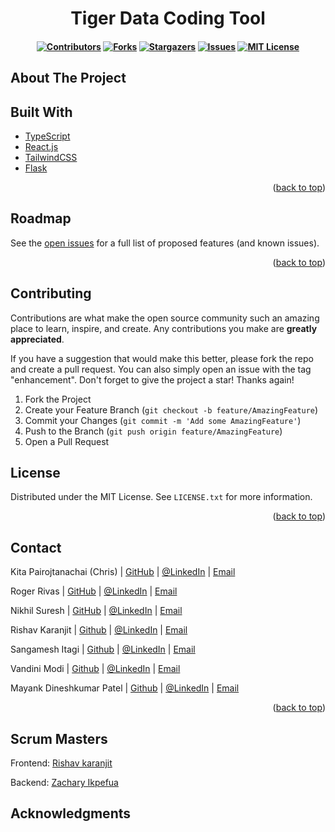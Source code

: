 <h1 align="center"> Tiger Data Coding Tool </h1>

<h4 align="center">

<!-- Project shields -->
[![Contributors][contributors-shield]][contributors-url]
[![Forks][forks-shield]][forks-url]
[![Stargazers][stars-shield]][stars-url]
[![Issues][issues-shield]][issues-url]
[![MIT License][license-shield]][license-url]

</h4>

<!-- ABOUT THE PROJECT -->
## About The Project
<!-- TODO:PUT PICTURE OF TOOL HERE -->
<!-- [![Product Name Screen Shot][product-screenshot]](https://example.com)-->

## Built With
* [TypeScript](https://www.typescriptlang.org)
* [React.js](https://reactjs.org/)
* [TailwindCSS](https://tailwindcss.com)
* [Flask](https://flask.palletsprojects.com/en/2.0.x/)
<p align="right">(<a href="#top">back to top</a>)</p>

<!-- ROADMAP -->
## Roadmap

See the [open issues](https://github.com/paigerodeghero/TigerDataCoding/issues) for a full list of proposed features (and known issues).

<p align="right">(<a href="#top">back to top</a>)</p>

## Contributing
Contributions are what make the open source community such an amazing place to learn, inspire, and create. Any contributions you make are **greatly appreciated**.

If you have a suggestion that would make this better, please fork the repo and create a pull request. You can also simply open an issue with the tag "enhancement".
Don't forget to give the project a star! Thanks again!

1. Fork the Project
2. Create your Feature Branch (`git checkout -b feature/AmazingFeature`)
3. Commit your Changes (`git commit -m 'Add some AmazingFeature'`)
4. Push to the Branch (`git push origin feature/AmazingFeature`)
5. Open a Pull Request


## License
Distributed under the MIT License. See `LICENSE.txt` for more information.

<p align="right">(<a href="#top">back to top</a>)</p>

<!-- CONTACT -->
## Contact
Kita Pairojtanachai (Chris) | [GitHub](https://github.com/KitaPDev) | [@LinkedIn](https://www.linkedin.com/in/chris-kpc/) | [Email](mailto:kita.pairojtanachai@gmail.com)

Roger Rivas | [GitHub](https://github.com/rogersmithr) | [@LinkedIn](https://www.linkedin.com/in/rogersmithr/) | [Email](mailto:roger.rivas.guevara@gmail.com)

Nikhil Suresh | [GitHub](https://github.com/nik1097/) | [@LinkedIn](https://www.linkedin.com/in/nikhil-suresh97/) | [Email](mailto:nikhilsuresh097@gmail.com)

Rishav Karanjit | [Github](https://github.com/rishav-karanjit) | [@LinkedIn](https://www.linkedin.com/in/rishavkaranjit/) | [Email](mailto:karanjitrishav4@gmail.com)

Sangamesh Itagi | [Github](https://github.com/SangameshItagi) | [@LinkedIn](https://www.linkedin.com/in/sangamesh-itagi-57ab09135/) | [Email](mailto:itagi.sangamesh@gmail.com)

Vandini Modi | [Github](https://github.com/Vandinimodi1595) | [@LinkedIn](https://www.linkedin.com/in/vandini-modi-7a2860136/) | [Email](mailto:vandini.testing@gmail.com)

Mayank Dineshkumar Patel | [Github](https://github.com/mayankdp) | [@LinkedIn](https://www.linkedin.com/in/mpatel-9/) | [Email](mailto:mpatel9.com@gmail.com)

<p align="right">(<a href="#top">back to top</a>)</p>

## Scrum Masters
Frontend: [Rishav karanjit](https://github.com/rishav-karanjit) 

Backend: [Zachary Ikpefua](https://github.com/zikpefu)

<!-- ACKNOWLEDGMENTS -->
## Acknowledgments


<!-- MARKDOWN LINKS & IMAGES -->
<!-- https://www.markdownguide.org/basic-syntax/#reference-style-links -->
[contributors-shield]: https://img.shields.io/github/contributors/paigerodeghero/TigerDataCoding.svg?style=for-the-badge
[contributors-url]: https://github.com/paigerodeghero/TigerDataCoding/graphs/contributors
[forks-shield]: https://img.shields.io/github/forks/paigerodeghero/TigerDataCoding.svg?style=for-the-badge
[forks-url]: https://github.com/paigerodeghero/TigerDataCoding/network/members
[stars-shield]: https://img.shields.io/github/stars/paigerodeghero/TigerDataCoding.svg?style=for-the-badge
[stars-url]: https://github.com/paigerodeghero/TigerDataCoding/stargazers
[issues-shield]: https://img.shields.io/github/issues/paigerodeghero/TigerDataCoding.svg?style=for-the-badge
[issues-url]: https://github.com/paigerodeghero/TigerDataCoding/issues
[license-shield]: https://img.shields.io/github/license/paigerodeghero/TigerDataCoding.svg?style=for-the-badge
[license-url]: https://github.com/paigerodeghero/TigerDataCoding/blob/master/LICENSE.txt
[linkedin-shield]: https://img.shields.io/badge/-LinkedIn-black.svg?style=for-the-badge&logo=linkedin&colorB=555
[linkedin-url]: https://linkedin.com/in/linkedin_username
[product-screenshot]: images/screenshot.png
